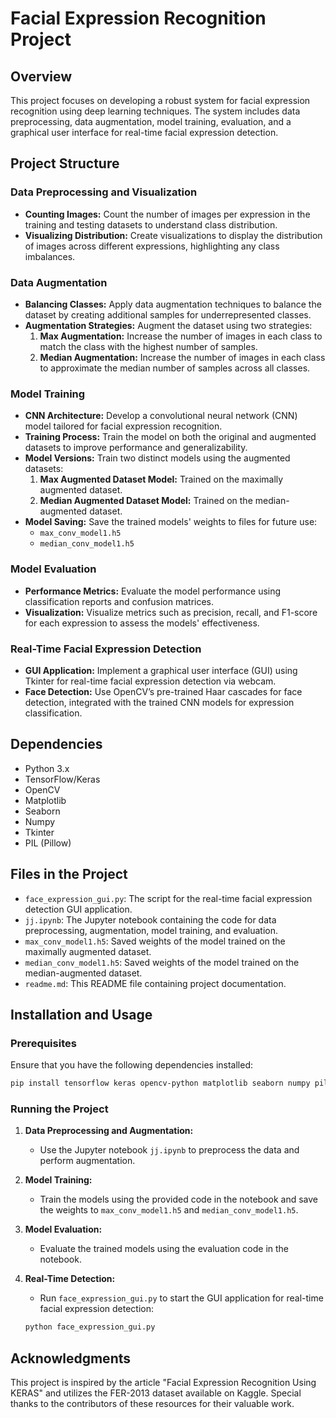 # Facial Expression Recognition Project

## Overview
This project focuses on developing a robust system for facial expression recognition using deep learning techniques. The system includes data preprocessing, data augmentation, model training, evaluation, and a graphical user interface for real-time facial expression detection.

## Project Structure

### Data Preprocessing and Visualization
- **Counting Images:** Count the number of images per expression in the training and testing datasets to understand class distribution.
- **Visualizing Distribution:** Create visualizations to display the distribution of images across different expressions, highlighting any class imbalances.

### Data Augmentation
- **Balancing Classes:** Apply data augmentation techniques to balance the dataset by creating additional samples for underrepresented classes.
- **Augmentation Strategies:** Augment the dataset using two strategies:
  1. **Max Augmentation:** Increase the number of images in each class to match the class with the highest number of samples.
  2. **Median Augmentation:** Increase the number of images in each class to approximate the median number of samples across all classes.

### Model Training
- **CNN Architecture:** Develop a convolutional neural network (CNN) model tailored for facial expression recognition.
- **Training Process:** Train the model on both the original and augmented datasets to improve performance and generalizability.
- **Model Versions:** Train two distinct models using the augmented datasets:
  1. **Max Augmented Dataset Model:** Trained on the maximally augmented dataset.
  2. **Median Augmented Dataset Model:** Trained on the median-augmented dataset.
- **Model Saving:** Save the trained models' weights to files for future use:
  - `max_conv_model1.h5`
  - `median_conv_model1.h5`

### Model Evaluation
- **Performance Metrics:** Evaluate the model performance using classification reports and confusion matrices.
- **Visualization:** Visualize metrics such as precision, recall, and F1-score for each expression to assess the models' effectiveness.

### Real-Time Facial Expression Detection
- **GUI Application:** Implement a graphical user interface (GUI) using Tkinter for real-time facial expression detection via webcam.
- **Face Detection:** Use OpenCV’s pre-trained Haar cascades for face detection, integrated with the trained CNN models for expression classification.

## Dependencies
- Python 3.x
- TensorFlow/Keras
- OpenCV
- Matplotlib
- Seaborn
- Numpy
- Tkinter
- PIL (Pillow)

## Files in the Project
- `face_expression_gui.py`: The script for the real-time facial expression detection GUI application.
- `jj.ipynb`: The Jupyter notebook containing the code for data preprocessing, augmentation, model training, and evaluation.
- `max_conv_model1.h5`: Saved weights of the model trained on the maximally augmented dataset.
- `median_conv_model1.h5`: Saved weights of the model trained on the median-augmented dataset.
- `readme.md`: This README file containing project documentation.

## Installation and Usage

### Prerequisites
Ensure that you have the following dependencies installed:
```sh
pip install tensorflow keras opencv-python matplotlib seaborn numpy pillow
```

### Running the Project

1. **Data Preprocessing and Augmentation:**
   - Use the Jupyter notebook `jj.ipynb` to preprocess the data and perform augmentation.
  
2. **Model Training:**
   - Train the models using the provided code in the notebook and save the weights to `max_conv_model1.h5` and `median_conv_model1.h5`.

3. **Model Evaluation:**
   - Evaluate the trained models using the evaluation code in the notebook.

4. **Real-Time Detection:**
   - Run `face_expression_gui.py` to start the GUI application for real-time facial expression detection:
   ```sh
   python face_expression_gui.py
   ```

## Acknowledgments
This project is inspired by the article "Facial Expression Recognition Using KERAS" and utilizes the FER-2013 dataset available on Kaggle. Special thanks to the contributors of these resources for their valuable work.